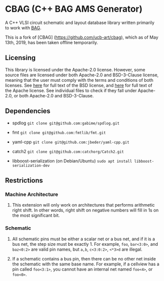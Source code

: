 # CBAG (C++ BAG AMS Generator)

A C++ VLSI circuit schematic and layout database library written primarily to work
with [BAG](https://github.com/bluecheetah/bag).

This is a fork of [CBAG] (https://github.com/ucb-art/cbag), which as of May 13th, 2019,
has been taken offline temporarily.

## Licensing

This library is licensed under the Apache-2.0 license.  However, some source files are licensed
under both Apache-2.0 and BSD-3-Clause license, meaning that the user must comply with the
terms and conditions of both licenses.  See [here](LICENSE.BSD-3-Clause) for full text of the
BSD license, and [here](LICENSE.Apache-2.0) for full text of the Apache license.  See individual
files to check if they fall under Apache-2.0, or both Apache-2.0 and BSD-3-Clause.

## Dependencies

* spdlog
  `git clone git@github.com:gabime/spdlog.git`

*  fmt
  `git clone git@github.com:fmtlib/fmt.git`

* yaml-cpp
  `git clone git@github.com:jbeder/yaml-cpp.git`

* catch2
  `git clone git@github.com:catchorg/Catch2.git`

*  libboost-serialization
  (on Debian/Ubuntu) `sudo apt install libboost-serialization-dev`

## Restrictions

### Machine Architecture

1. This extension will only work on architectures that performs arithmetic right shift.  In other
   words, right shift on negative numbers will fill in 1s on the most significant bit.

### Schematic

1. All schematic pins must be either a scalar net or a bus net, and if it is a bus net,
   the step size must be exactly 1.  For example, `foo`, `bar<3:0>`, and `baz<0:2>` are valid
   pin names, but `a,b`, `c<3:0:2>`, `<*3>d` are illegal.

2. If a schematic contains a bus pin, then there can be no other net inside the schematic with the
   same base name.  For example, if a cellview has a pin called `foo<3:1>`, you cannot have an
   internal net named `foo<4>`, or `foo<0>`.
